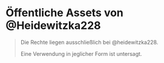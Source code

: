 # Öffentliche Assets von @Heidewitzka228
> Die Rechte liegen ausschließlich bei @heidewitzka228.
>
> Eine Verwendung in jeglicher Form ist untersagt.
